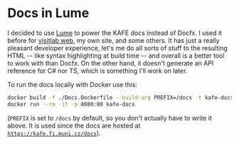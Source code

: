 # Docs in Lume

I decided to use [Lume](https://lume.land) to power the KAFE docs instead of Docfx.
I used it before for [visitlab web](https://visitlab.fi.muni.cz/), my own site, and some others.
It has just a really pleasant developer experience, let's me do all sorts of stuff to the resulting HTML -- like syntax highlighting at build time -- and overall is a better tool to work with than Docfx.
On the other hand, it doesn't generate an API reference for C# nor TS, which is something I'll work on later.

To run the docs locally with Docker use this:

```bash
docker build -f ./Docs.Dockerfile --build-arg PREFIX=/docs -t kafe-docs .
docker run --rm -it -p 8080:80 kafe-docs
```

(`PREFIX` is set to `/docs` by default, so you don't actually have to write it above.
It is used since the docs are hosted at [`https://kafe.fi.muni.cz/docs`](https://kafe.fi.muni.cz/docs)).
